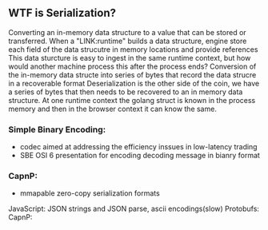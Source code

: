 ## WTF is Serialization?
Converting an in-memory data structure to a value that can be stored or transferred.
When a "LINK:runtime" builds a data structure, engine store each field of the data strucutre in memory locations and provide references
This data sturcture is easy to ingest in the same runtime context, but how would another machine process this after the process ends?
Conversion of the in-memory data structe into series of bytes that record the data strucre in a recoverable format
Deserialization is the other side of the coin, we have a series of bytes that then needs to be recovered to an in memory data structure.
At one runtime context the golang struct is known in the process memory and then in the browser context it can know the same.

### Simple Binary Encoding:
- codec aimed at addressing the efficiency inssues in low-latency trading
- SBE OSI 6 presentation for encoding decoding message in bianry format

### CapnP:
- mmapable zero-copy serialization formats


JavaScript: JSON strings and JSON parse, ascii encodings(slow)
Protobufs: 
CapnP:
